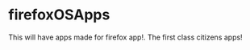 firefoxOSApps
=============

This will have apps made for firefox app!. The first class citizens apps!
